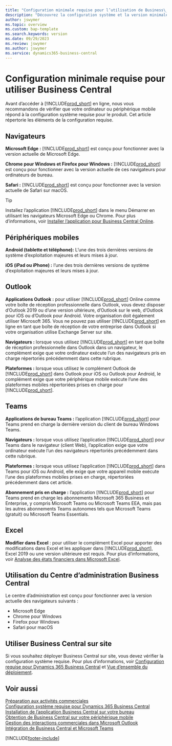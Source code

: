 ```yaml
---
title: "Configuration minimale requise pour l’utilisation de Business\_Central"
description: "Découvrez la configuration système et la version minimale nécessaires à l’utilisation de Business\_Central\_Online mentionnées ci-dessous."
author: jswymer
ms.topic: overview
ms.custom: bap-template
ms.search.keywords: version
ms.date: 09/29/2023
ms.review: jswymer
ms.author: jswymer
ms.service: dynamics365-business-central
---
```

# Configuration minimale requise pour utiliser Business Central

Avant d’accéder à [!INCLUDE[prod_short](includes/prod_short.md)] en ligne, nous vous recommandons de vérifier que votre ordinateur ou périphérique mobile répond à la configuration système requise pour le produit. Cet article répertorie les éléments de la configuration requise.  

## Navigateurs

**Microsoft Edge :** [!INCLUDE[prod_short](includes/prod_short.md)] est conçu pour fonctionner avec la version actuelle de Microsoft Edge.
  
**Chrome pour Windows et Firefox pour Windows :** [!INCLUDE[prod_short](includes/prod_short.md)] est conçu pour fonctionner avec la version actuelle de ces navigateurs pour ordinateurs de bureau.
 
**Safari :** [!INCLUDE[prod_short](includes/prod_short.md)] est conçu pour fonctionner avec la version actuelle de Safari sur macOS.  

> [!TIP]
> Installez l’application [!INCLUDE[prod_short](includes/prod_short.md)] dans le menu Démarrer en utilisant les navigateurs Microsoft Edge ou Chrome. Pour plus d’informations, voir [Installer l’application pour Business Central Online](/dynamics365/business-central/install-desktop-app#install-the-app-for-business-central-online).

## Périphériques mobiles

**Android (tablette et téléphone):** L’une des trois dernières versions de système d’exploitation majeures et leurs mises à jour.

**iOS (iPad ou iPhone) :** l’une des trois dernières versions de système d’exploitation majeures et leurs mises à jour.

## Outlook

**Applications Outlook :** pour utiliser [!INCLUDE[prod_short](includes/prod_short.md)] Online comme votre boîte de réception professionnelle dans Outlook, vous devez disposer d’Outlook 2019 ou d’une version ultérieure, d’Outlook sur le web, d’Outlook pour iOS ou d’Outlook pour Android. Votre organisation doit également utiliser Microsoft 365. Vous ne pouvez pas utiliser [!INCLUDE[prod_short](includes/prod_short.md)] en ligne en tant que boîte de réception de votre entreprise dans Outlook si votre organisation utilise Exchange Server sur site. 

**Navigateurs :** lorsque vous utilisez [!INCLUDE[prod_short](includes/prod_short.md)] en tant que boîte de réception professionnelle dans Outlook dans un navigateur, le complément exige que votre ordinateur exécute l’un des navigateurs pris en charge répertoriés précédemment dans cette rubrique.

**Plateformes :** lorsque vous utilisez le complément Outlook de [!INCLUDE[prod_short](includes/prod_short.md)] dans Outlook pour iOS ou Outlook pour Android, le complément exige que votre périphérique mobile exécute l’une des plateformes mobiles répertoriées prises en charge pour [!INCLUDE[prod_short](includes/prod_short.md)].  

## Teams

**Applications de bureau Teams :** l’application [!INCLUDE[prod_short](includes/prod_short.md)] pour Teams prend en charge la dernière version du client de bureau Windows Teams. 

**Navigateurs :** lorsque vous utilisez l’application [!INCLUDE[prod_short](includes/prod_short.md)] pour Teams dans le navigateur (client Web), l’application exige que votre ordinateur exécute l’un des navigateurs répertoriés précédemment dans cette rubrique. 

**Plateformes :** lorsque vous utilisez l’application [!INCLUDE[prod_short](includes/prod_short.md)] dans Teams pour iOS ou Android, elle exige que votre appareil mobile exécute l’une des plateformes mobiles prises en charge, répertoriées précédemment dans cet article.

**Abonnement pris en charge :** l’application [!INCLUDE[prod_short](includes/prod_short.md)] pour Teams prend en charge les abonnements Microsoft 365 Business et Enterprise, y compris Microsoft Teams ou Microsoft Teams EEA, mais pas les autres abonnements Teams autonomes tels que Microsoft Teams (gratuit) ou Microsoft Teams Essentials.

## Excel

**Modifier dans Excel** : pour utiliser le complément Excel pour apporter des modifications dans Excel et les appliquer dans [!INCLUDE[prod_short](includes/prod_short.md)], Excel 2019 ou une version ultérieure est requis. Pour plus d’informations, voir [Analyse des états financiers dans Microsoft Excel](finance-analyze-excel.md).  

## <a name="TAC"></a> Utilisation du Centre d’administration Business Central

Le centre d’administration est conçu pour fonctionner avec la version actuelle des navigateurs suivants :

- Microsoft Edge
- Chrome pour Windows
- Firefox pour Windows
- Safari pour macOS

## Utiliser Business Central sur site

Si vous souhaitez déployer Business Central sur site, vous devez vérifier la configuration système requise. Pour plus d’informations, voir [Configuration requise pour Dynamics 365 Business Central](/dynamics365/business-central/dev-itpro/deployment/system-requirements-business-central-v23) et [Vue d’ensemble du déploiement](/dynamics365/business-central/dev-itpro/deployment/deployment).  

## Voir aussi

[Préparation aux activités commerciales](ui-get-ready-business.md)  
[Configuration système requise pour Dynamics 365 Business Central](/dynamics365/business-central/dev-itpro/deployment/system-requirements-business-central-v23)  
[Installation de l’application Business Central sur votre bureau](install-desktop-app.md)  
[Obtention de Business Central sur votre périphérique mobile](install-mobile-app.md)  
[Gestion des interactions commerciales dans Microsoft Outlook](admin-outlook.md)  
[Intégration de Business Central et Microsoft Teams](across-teams-overview.md)  

[!INCLUDE[footer-include](includes/footer-banner.md)]
